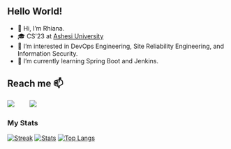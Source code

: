 <link rel="stylesheet" href="https://cdn.jsdelivr.net/gh/devicons/devicon@v2.15.1/devicon.min.css">

## Hello World!
- 👋 Hi, I’m Rhiana.
- 🎓 CS'23 at [Ashesi University](https://www.ashesi.edu.gh)
- 👀 I’m interested in DevOps Engineering, Site Reliability Engineering, and Information Security.
- 🌱 I’m currently learning Spring Boot and Jenkins.
<!-- - 💞️ I’m looking to collaborate on ... -->
<!-- - 📫 How to reach me ... -->

## Reach me 📫
<a href="https://www.linkedin.com/in/rhianalatifah"><img src="https://skillicons.dev/icons?i=linkedin"/></a>&nbsp;&nbsp;&nbsp;&nbsp;&nbsp;&nbsp;&nbsp;&nbsp;
<a href="https://www.twitter.com/coddessug"><img src="https://skillicons.dev/icons?i=twitter"/></a>&nbsp;&nbsp;&nbsp;&nbsp;&nbsp;&nbsp;&nbsp;&nbsp;

### My Stats
[![Streak](https://github-readme-streak-stats.herokuapp.com/?user=Rhiana-Thelemaque&theme=algolia)](https://git.io/streak-stats)
[![Stats](https://github-readme-stats.vercel.app/api?username=Rhiana-Thelemaque&show_icons=true&theme=algolia)](https://github.com/anuraghazra/github-readme-stats)
[![Top Langs](https://github-readme-stats.vercel.app/api/top-langs/?username=Rhiana-Thelemaque&layout=compact&theme=algolia)](https://github.com/anuraghazra/github-readme-stats)

<!---
trhiana/trhiana is a ✨ special ✨ repository because its `README.md` (this file) appears on your GitHub profile.
You can click the Preview link to take a look at your changes.
--->
